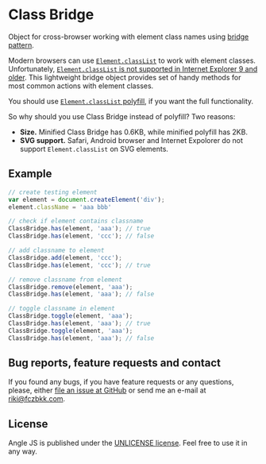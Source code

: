 # Class Bridge

Object for cross-browser working with element class names using [bridge pattern](http://en.wikipedia.org/wiki/Bridge_pattern).

Modern browsers can use [`Element.classList`](http://www.w3.org/TR/dom/#dom-element-classlist) to work with element classes. Unfortunately, [`Element.classList` is not supported in Internet Explorer 9 and older](http://caniuse.com/#search=classlist). This lightweight bridge object provides set of handy methods for most common actions with element classes.

You should use [`Element.classList` polyfill](https://cdn.polyfill.io/v1/polyfill.js?features=Element.prototype.classList|always), if you want the full functionality.

So why should you use Class Bridge instead of polyfill? Two reasons:

- **Size.** Minified Class Bridge has 0.6KB, while minified polyfill has 2KB.
- **SVG support.** Safari, Android browser and Internet Expolorer do not support `Element.classList` on SVG elements.

## Example

```javascript
// create testing element
var element = document.createElement('div');
element.className = 'aaa bbb'

// check if element contains classname
ClassBridge.has(element, 'aaa'); // true
ClassBridge.has(element, 'ccc'); // false

// add classname to element
ClassBridge.add(element, 'ccc');
ClassBridge.has(element, 'ccc'); // true

// remove classname from element
ClassBridge.remove(element, 'aaa');
ClassBridge.has(element, 'aaa'); // false

// toggle classname in element
ClassBridge.toggle(element, 'aaa');
ClassBridge.has(element, 'aaa'); // true
ClassBridge.toggle(element, 'aaa');
ClassBridge.has(element, 'aaa'); // false

```

## Bug reports, feature requests and contact

If you found any bugs, if you have feature requests or any questions, please, either [file an issue at GitHub](https://github.com/fczbkk/class-bridge/issues) or send me an e-mail at [riki@fczbkk.com](mailto:riki@fczbkk.com).

## License

Angle JS is published under the [UNLICENSE license](https://github.com/fczbkk/class-bridge/blob/master/UNLICENSE). Feel free to use it in any way.
